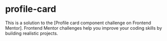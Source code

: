 # profile-card
This is a solution to the [Profile card component challenge on Frontend Mentor]. Frontend Mentor challenges help you improve your coding skills by building realistic projects. 

